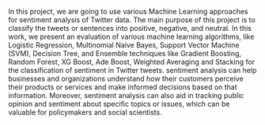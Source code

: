   In this project, we are going to use various Machine Learning approaches for sentiment analysis of Twitter data. The main purpose of this project is to classify the tweets or sentences into positive, negative, and neutral. In this work, we present an evaluation of various machine learning algorithms, like Logistic Regression, Multinomial Naive Bayes, Support Vector Machine (SVM), Decision Tree, and Ensemble techniques like Gradient Boosting, Random Forest, XG Boost, Ade Boost, Weighted Averaging and Stacking for the classification of sentiment in Twitter tweets.
  sentiment analysis can help businesses and organizations understand how their customers perceive their products or services and make informed decisions based on that information. Moreover, sentiment analysis can also aid in tracking public opinion and sentiment about specific topics or issues, which can be valuable for policymakers and social scientists.
